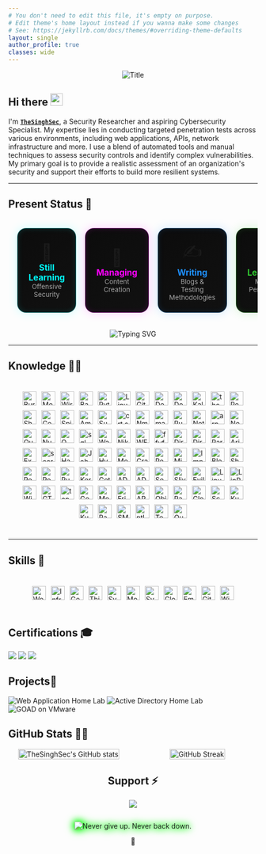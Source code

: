 ```yaml
---
# You don't need to edit this file, it's empty on purpose.
# Edit theme's home layout instead if you wanna make some changes
# See: https://jekyllrb.com/docs/themes/#overriding-theme-defaults
layout: single
author_profile: true
classes: wide
---
```



<div align="center">
  <img src="https://readme-typing-svg.herokuapp.com?font=Architects+Daughter&color=2F9F09&duration=2500&pause=1000&size=50&center=true&vCenter=true&height=60&width=600&lines=Hi!+I'm+TheSinghSec+%3C3;Welcome+to+my+profile!" alt="Title">
</div>


<h2 align="left">
  Hi there
  <img src="https://media.giphy.com/media/hvRJCLFzcasrR4ia7z/giphy.gif" width="25px"/>
</h2>

I'm **[`TheSinghSec`](https://www.linkedin.com/in/bikramjeetx/)**, a Security Researcher and aspiring Cybersecurity Specialist. My expertise lies in conducting targeted penetration tests across various environments, including web applications, APIs, network infrastructure and more. I use a blend of automated tools and manual techniques to assess security controls and identify complex vulnerabilities. My primary goal is to provide a realistic assessment of an organization's security and support their efforts to build more resilient systems.

---

<h2 align="left">Present Status 🧭</h2>

<table align="center" style="border-collapse: separate; border-spacing: 18px;">
  <tr>
    <!-- Card 1 -->
    <td align="center" width="230" style="
      background: linear-gradient(145deg, #0c0c0c, #111);
      border: 1px solid #00ffff55;
      border-radius: 18px;
      padding: 22px;
      box-shadow: 0 0 20px #00ffff33, inset 0 0 12px #00ffff22;
      transition: all 0.3s ease;
      transform: perspective(600px) rotateX(0deg) rotateY(0deg);
    " onmouseover="this.style.transform='scale(1.05)'; this.style.boxShadow='0 0 25px #00ffff88, inset 0 0 15px #00ffff55';" onmouseout="this.style.transform='scale(1)'; this.style.boxShadow='0 0 20px #00ffff33, inset 0 0 12px #00ffff22';">
      <div style="font-size: 34px;">🎯</div>
      <b style="font-size: 17px; color: #00ffff;">Still Learning</b><br>
      <sub style="color: #a9a9a9;">Offensive Security</sub>
    </td>
    <!-- Card 2 -->
    <td align="center" width="230" style="
      background: linear-gradient(145deg, #0c0c0c, #111);
      border: 1px solid #ff00ff55;
      border-radius: 18px;
      padding: 22px;
      box-shadow: 0 0 20px #ff00ff33, inset 0 0 12px #ff00ff22;
      transition: all 0.3s ease;
      transform: perspective(600px) rotateX(0deg) rotateY(0deg);
    " onmouseover="this.style.transform='scale(1.05)'; this.style.boxShadow='0 0 25px #ff00ff88, inset 0 0 15px #ff00ff55';" onmouseout="this.style.transform='scale(1)'; this.style.boxShadow='0 0 20px #ff00ff33, inset 0 0 12px #ff00ff22';">
      <div style="font-size: 34px;">🧠</div>
      <b style="font-size: 17px; color: #ff00ff;">Managing</b><br>
      <sub style="color: #a9a9a9;">Content Creation</sub>
    </td>
    <!-- Card 3 -->
    <td align="center" width="230" style="
      background: linear-gradient(145deg, #0c0c0c, #111);
      border: 1px solid #1e90ff55;
      border-radius: 18px;
      padding: 22px;
      box-shadow: 0 0 20px #1e90ff33, inset 0 0 12px #1e90ff22;
      transition: all 0.3s ease;
      transform: perspective(600px) rotateX(0deg) rotateY(0deg);
    " onmouseover="this.style.transform='scale(1.05)'; this.style.boxShadow='0 0 25px #1e90ff88, inset 0 0 15px #1e90ff55';" onmouseout="this.style.transform='scale(1)'; this.style.boxShadow='0 0 20px #1e90ff33, inset 0 0 12px #1e90ff22';">
      <div style="font-size: 34px;">✍️</div>
      <b style="font-size: 17px; color: #1e90ff;">Writing</b><br>
      <sub style="color: #a9a9a9;">Blogs & Testing Methodologies</sub>
    </td>
    <!-- Card 4 -->
    <td align="center" width="230" style="
      background: linear-gradient(145deg, #0c0c0c, #111);
      border: 1px solid #32cd3255;
      border-radius: 18px;
      padding: 22px;
      box-shadow: 0 0 20px #32cd3233, inset 0 0 12px #32cd3222;
      transition: all 0.3s ease;
      transform: perspective(600px) rotateX(0deg) rotateY(0deg);
    " onmouseover="this.style.transform='scale(1.05)'; this.style.boxShadow='0 0 25px #32cd3288, inset 0 0 15px #32cd3255';" onmouseout="this.style.transform='scale(1)'; this.style.boxShadow='0 0 20px #32cd3233, inset 0 0 12px #32cd3222';">
      <div style="font-size: 34px;">📱</div>
      <b style="font-size: 17px; color: #32cd32;">Learning</b><br>
      <sub style="color: #a9a9a9;">Mobile Pentesting</sub>
    </td>
  </tr>
</table>


<p align="center">
  <img src="https://readme-typing-svg.herokuapp.com?font=Fira+Code&duration=2500&pause=1000&color=00FFFF&center=true&vCenter=true&width=600&lines=Updating%3A+Journey+to+Cybersecurity+Specialist" alt="Typing SVG" />
</p>








---

<h2 id="knowledge_skills" align=''> Knowledge 🧙‍♂️ </h2>

<div style="border: 2px solid transparent; border-radius: 10px; padding: 20px; margin-bottom: 20px;">
  <div align="left" style="display: flex; flex-wrap: wrap; justify-content: center; gap: 10px;">
    <!-- core stack -->
    <img class="badge" src="https://img.shields.io/badge/Burp%20Suite-0D1117?style=for-the-badge&labelColor=111827&logo=burp-suite&logoColor=FF6633" alt="Burp Suite" />
    <img class="badge" src="https://img.shields.io/badge/Metasploit-0D1117?style=for-the-badge&labelColor=111827&logo=metasploit&logoColor=00B7B7" alt="Metasploit" />
    <img class="badge" src="https://img.shields.io/badge/Wireshark-0D1117?style=for-the-badge&labelColor=111827&logo=wireshark&logoColor=1E90FF" alt="Wireshark" />
    <img class="badge" src="https://img.shields.io/badge/Bash-0D1117?style=for-the-badge&labelColor=111827&logo=gnubash&logoColor=4EAA25" alt="Bash" />
    <img class="badge" src="https://img.shields.io/badge/Python-0D1117?style=for-the-badge&labelColor=111827&logo=python&logoColor=3776AB" alt="Python" />
    <img class="badge" src="https://img.shields.io/badge/Linux-0D1117?style=for-the-badge&labelColor=111827&logo=linux&logoColor=FCC624" alt="Linux" />
    <img class="badge" src="https://img.shields.io/badge/Git-0D1117?style=for-the-badge&labelColor=111827&logo=git&logoColor=F05032" alt="Git" />
    <img class="badge" src="https://img.shields.io/badge/Debian-0D1117?style=for-the-badge&labelColor=111827&logo=debian&logoColor=D70A53" alt="Debian" />
    <img class="badge" src="https://img.shields.io/badge/Docker-0D1117?style=for-the-badge&labelColor=111827&logo=docker&logoColor=2496ED" alt="Docker" />
    <img class="badge" src="https://img.shields.io/badge/Kali%20Linux-0D1117?style=for-the-badge&labelColor=111827&logo=kalilinux&logoColor=557C94" alt="Kali Linux" />
    <!-- recon / osint etc (all inline, no categories) -->
    <img class="badge" src="https://img.shields.io/badge/theHarvester-0D1117?style=for-the-badge&labelColor=111827&logo=hackaday&logoColor=00FF00" alt="theHarvester" />
    <img class="badge" src="https://img.shields.io/badge/Recon--ng-0D1117?style=for-the-badge&labelColor=111827&logo=hackaday&logoColor=00FF00" alt="Recon-ng" />
    <img class="badge" src="https://img.shields.io/badge/Shodan-0D1117?style=for-the-badge&labelColor=111827&logo=shodan&logoColor=FF0000" alt="Shodan" />
    <img class="badge" src="https://img.shields.io/badge/Censys-0D1117?style=for-the-badge&labelColor=111827&logo=databricks&logoColor=FF8C00" alt="Censys" />
    <img class="badge" src="https://img.shields.io/badge/SpiderFoot-0D1117?style=for-the-badge&labelColor=111827&logo=opencollective&logoColor=00FFFF" alt="SpiderFoot" />
    <img class="badge" src="https://img.shields.io/badge/Amass-0D1117?style=for-the-badge&labelColor=111827&logo=codeberg&logoColor=00FF00" alt="Amass" />
    <img class="badge" src="https://img.shields.io/badge/Sublist3r-0D1117?style=for-the-badge&labelColor=111827&logo=brave&logoColor=orange" alt="Sublist3r" />
    <img class="badge" src="https://img.shields.io/badge/crt.sh-0D1117?style=for-the-badge&labelColor=111827&logo=letsencrypt&logoColor=FFD700" alt="crt.sh" />
    <img class="badge" src="https://img.shields.io/badge/Nmap-0D1117?style=for-the-badge&labelColor=111827&logo=wireshark&logoColor=00BFFF" alt="Nmap" />
    <img class="badge" src="https://img.shields.io/badge/masscan-0D1117?style=for-the-badge&labelColor=111827&logo=speedtest&logoColor=00BFFF" alt="masscan" />
    <img class="badge" src="https://img.shields.io/badge/RustScan-0D1117?style=for-the-badge&labelColor=111827&logo=rust&logoColor=orange" alt="RustScan" />
    <img class="badge" src="https://img.shields.io/badge/Netdiscover-0D1117?style=for-the-badge&labelColor=111827&logo=networkmanager&logoColor=32CD32" alt="Netdiscover" />
    <img class="badge" src="https://img.shields.io/badge/arp--scan-0D1117?style=for-the-badge&labelColor=111827&logo=opnsense&logoColor=00BFFF" alt="arp-scan" />
    <img class="badge" src="https://img.shields.io/badge/Nessus-0D1117?style=for-the-badge&labelColor=111827&logo=tenable&logoColor=00FFFF" alt="Nessus" />
    <img class="badge" src="https://img.shields.io/badge/Qualys-0D1117?style=for-the-badge&labelColor=111827&logo=qualys&logoColor=FF0000" alt="Qualys" />
    <img class="badge" src="https://img.shields.io/badge/Nuclei-0D1117?style=for-the-badge&labelColor=111827&logo=apache&logoColor=yellow" alt="Nuclei" />
    <img class="badge" src="https://img.shields.io/badge/OWASP%20ZAP-0D1117?style=for-the-badge&labelColor=111827&logo=owasp&logoColor=white" alt="OWASP ZAP" />
    <img class="badge" src="https://img.shields.io/badge/sqlmap-0D1117?style=for-the-badge&labelColor=111827&logo=sqlite&logoColor=yellow" alt="sqlmap" />
    <img class="badge" src="https://img.shields.io/badge/Wappalyzer-0D1117?style=for-the-badge&labelColor=111827&logo=wappalyzer&logoColor=8A2BE2" alt="Wappalyzer" />
    <img class="badge" src="https://img.shields.io/badge/Nikto-0D1117?style=for-the-badge&labelColor=111827&logo=redhat&logoColor=red" alt="Nikto" />
    <img class="badge" src="https://img.shields.io/badge/WFuzz-0D1117?style=for-the-badge&labelColor=111827&logo=mozilla&logoColor=orange" alt="WFuzz" />
    <img class="badge" src="https://img.shields.io/badge/ffuf-0D1117?style=for-the-badge&labelColor=111827&logo=firefoxbrowser&logoColor=orange" alt="ffuf" />
    <img class="badge" src="https://img.shields.io/badge/DirBuster-0D1117?style=for-the-badge&labelColor=111827&logo=bugcrowd&logoColor=FF4500" alt="DirBuster" />
    <img class="badge" src="https://img.shields.io/badge/Dirsearch-0D1117?style=for-the-badge&labelColor=111827&logo=bugcrowd&logoColor=FF4500" alt="Dirsearch" />
    <img class="badge" src="https://img.shields.io/badge/ParamSpider-0D1117?style=for-the-badge&labelColor=111827&logo=spider&logoColor=00FF00" alt="ParamSpider" />
    <img class="badge" src="https://img.shields.io/badge/Arjun-0D1117?style=for-the-badge&labelColor=111827&logo=python&logoColor=yellow" alt="Arjun" />
    <img class="badge" src="https://img.shields.io/badge/Exploit--DB-0D1117?style=for-the-badge&labelColor=111827&logo=bookstack&logoColor=FFA500" alt="Exploit-DB" />
    <img class="badge" src="https://img.shields.io/badge/searchsploit-0D1117?style=for-the-badge&labelColor=111827&logo=codeberg&logoColor=FFA500" alt="searchsploit" />
    <img class="badge" src="https://img.shields.io/badge/Hashcat-0D1117?style=for-the-badge&labelColor=111827&logo=hashnode&logoColor=white" alt="Hashcat" />
    <img class="badge" src="https://img.shields.io/badge/John%20the%20Ripper-0D1117?style=for-the-badge&labelColor=111827&logo=keybase&logoColor=FFD700" alt="John the Ripper" />
    <img class="badge" src="https://img.shields.io/badge/Hydra-0D1117?style=for-the-badge&labelColor=111827&logo=gnome&logoColor=00FF00" alt="Hydra" />
    <img class="badge" src="https://img.shields.io/badge/Medusa-0D1117?style=for-the-badge&labelColor=111827&logo=gnome&logoColor=FF69B4" alt="Medusa" />
    <img class="badge" src="https://img.shields.io/badge/CrackMapExec-0D1117?style=for-the-badge&labelColor=111827&logo=terminator&logoColor=FFA500" alt="CrackMapExec" />
    <img class="badge" src="https://img.shields.io/badge/Responder-0D1117?style=for-the-badge&labelColor=111827&logo=matrix&logoColor=32CD32" alt="Responder" />
    <img class="badge" src="https://img.shields.io/badge/Mimikatz-0D1117?style=for-the-badge&labelColor=111827&logo=windows&logoColor=00BFFF" alt="Mimikatz" />
    <img class="badge" src="https://img.shields.io/badge/Impacket-0D1117?style=for-the-badge&labelColor=111827&logo=windows&logoColor=00BFFF" alt="Impacket" />
    <img class="badge" src="https://img.shields.io/badge/BloodHound-0D1117?style=for-the-badge&labelColor=111827&logo=dog&logoColor=FF0000" alt="BloodHound" />
    <img class="badge" src="https://img.shields.io/badge/SharpHound-0D1117?style=for-the-badge&labelColor=111827&logo=dog&logoColor=FF0000" alt="SharpHound" />
    <img class="badge" src="https://img.shields.io/badge/PowerView-0D1117?style=for-the-badge&labelColor=111827&logo=powershell&logoColor=2CA5E0" alt="PowerView" />
    <img class="badge" src="https://img.shields.io/badge/PowerSploit-0D1117?style=for-the-badge&labelColor=111827&logo=powershell&logoColor=2CA5E0" alt="PowerSploit" />
    <img class="badge" src="https://img.shields.io/badge/Rubeus-0D1117?style=for-the-badge&labelColor=111827&logo=hackaday&logoColor=FFA500" alt="Rubeus" />
    <img class="badge" src="https://img.shields.io/badge/Kerberoast-0D1117?style=for-the-badge&labelColor=111827&logo=hackaday&logoColor=FFA500" alt="Kerberoast" />
    <img class="badge" src="https://img.shields.io/badge/GetUserSPNs-0D1117?style=for-the-badge&labelColor=111827&logo=hackaday&logoColor=FFA500" alt="GetUserSPNs" />
    <img class="badge" src="https://img.shields.io/badge/ADExplorer-0D1117?style=for-the-badge&labelColor=111827&logo=microsoft&logoColor=00BFFF" alt="ADExplorer" />
    <img class="badge" src="https://img.shields.io/badge/ADRecon-0D1117?style=for-the-badge&labelColor=111827&logo=microsoft&logoColor=00BFFF" alt="ADRecon" />
    <img class="badge" src="https://img.shields.io/badge/SecretsDump-0D1117?style=for-the-badge&labelColor=111827&logo=1password&logoColor=white" alt="SecretsDump" />
    <img class="badge" src="https://img.shields.io/badge/Sliver-0D1117?style=for-the-badge&labelColor=111827&logo=slack&logoColor=white" alt="Sliver" />
    <img class="badge" src="https://img.shields.io/badge/Evilginx2-0D1117?style=for-the-badge&labelColor=111827&logo=letsencrypt&logoColor=FFD700" alt="Evilginx2" />
    <img class="badge" src="https://img.shields.io/badge/Linux%20Exploit%20Suggester-0D1117?style=for-the-badge&labelColor=111827&logo=linux&logoColor=white" alt="Linux Exploit Suggester" />
    <img class="badge" src="https://img.shields.io/badge/LinPEAS-0D1117?style=for-the-badge&labelColor=111827&logo=linux&logoColor=white" alt="LinPEAS" />
    <img class="badge" src="https://img.shields.io/badge/WinPEAS-0D1117?style=for-the-badge&labelColor=111827&logo=windows&logoColor=00BFFF" alt="WinPEAS" />
    <img class="badge" src="https://img.shields.io/badge/GTFOBins-0D1117?style=for-the-badge&labelColor=111827&logo=gnometerminal&logoColor=FFA500" alt="GTFOBins" />
    <img class="badge" src="https://img.shields.io/badge/tcpdump-0D1117?style=for-the-badge&labelColor=111827&logo=wireshark&logoColor=00BFFF" alt="tcpdump" />
    <img class="badge" src="https://img.shields.io/badge/Gophish-0D1117?style=for-the-badge&labelColor=111827&logo=gmail&logoColor=EA4335" alt="Gophish" />
    <img class="badge" src="https://img.shields.io/badge/MobSF-0D1117?style=for-the-badge&labelColor=111827&logo=android&logoColor=3DDC84" alt="MobSF" />
    <img class="badge" src="https://img.shields.io/badge/Frida-0D1117?style=for-the-badge&labelColor=111827&logo=android&logoColor=00FF00" alt="Frida" />
    <img class="badge" src="https://img.shields.io/badge/APKTool-0D1117?style=for-the-badge&labelColor=111827&logo=android&logoColor=3DDC84" alt="APKTool" />
    <img class="badge" src="https://img.shields.io/badge/Objection-0D1117?style=for-the-badge&labelColor=111827&logo=android&logoColor=3DDC84" alt="Objection" />
    <img class="badge" src="https://img.shields.io/badge/Pacu-0D1117?style=for-the-badge&labelColor=111827&logo=amazonaws&logoColor=FF9900" alt="Pacu" />
    <img class="badge" src="https://img.shields.io/badge/CloudSploit-0D1117?style=for-the-badge&labelColor=111827&logo=cloudflare&logoColor=F38020" alt="CloudSploit" />
    <img class="badge" src="https://img.shields.io/badge/ScoutSuite-0D1117?style=for-the-badge&labelColor=111827&logo=googlecloud&logoColor=4285F4" alt="ScoutSuite" />
    <img class="badge" src="https://img.shields.io/badge/Kube--bench-0D1117?style=for-the-badge&labelColor=111827&logo=kubernetes&logoColor=326CE5" alt="Kube-bench" />
    <img class="badge" src="https://img.shields.io/badge/Kube--hunter-0D1117?style=for-the-badge&labelColor=111827&logo=kubernetes&logoColor=326CE5" alt="Kube-hunter" />
    <img class="badge" src="https://img.shields.io/badge/Radare2-0D1117?style=for-the-badge&labelColor=111827&logo=code&logoColor=00FFFF" alt="Radare2" />
    <img class="badge" src="https://img.shields.io/badge/SMBexec-0D1117?style=for-the-badge&labelColor=111827&logo=windows&logoColor=00BFFF" alt="SMBexec" />
    <img class="badge" src="https://img.shields.io/badge/ntlmrelayx-0D1117?style=for-the-badge&labelColor=111827&logo=windows&logoColor=00BFFF" alt="ntlmrelayx" />
    <img class="badge" src="https://img.shields.io/badge/Tenable-0D1117?style=for-the-badge&labelColor=111827&logo=tenable&logoColor=00FFFF" alt="Tenable" />
    <img class="badge" src="https://img.shields.io/badge/Qualys-0D1117?style=for-the-badge&labelColor=111827&logo=qualys&logoColor=FF0000" alt="Qualys (duplicate by request)" />
  </div>
</div>

<style>
  .badge {
    display: block;
    height: 28px;
    filter: drop-shadow(0 0 1px rgba(255,255,255,0.15));
    transition: filter 0.18s ease, transform 0.18s ease;
  }
  .badge:hover {
    filter: drop-shadow(0 0 6px rgba(0,255,128,0.6));
    transform: translateY(-2px);
  }
</style>



---

## Skills 🧠

<div style="border:2px solid transparent;border-radius:10px;padding:20px;margin-bottom:20px;">
  <div align="left" style="display:flex;flex-wrap:wrap;justify-content:center;gap:10px;">
    <a><img class="badge" alt="Web Apps & APIs"
      src="https://img.shields.io/badge/Web%20Apps%20%26%20APIs-1A1F2B?style=for-the-badge&labelColor=111827&logo=googlechrome&logoColor=1E90FF"></a>
    <a><img class="badge" alt="Infrastructure"
      src="https://img.shields.io/badge/Infrastructure-1A1F2B?style=for-the-badge&labelColor=111827&logo=linux&logoColor=DA1F26"></a>
    <a><img class="badge" alt="Gen AI App Testing"
      src="https://img.shields.io/badge/Gen%20AI%20App%20Testing-1A1F2B?style=for-the-badge&labelColor=111827&logo=openai&logoColor=FF8C00"></a>
    <a><img class="badge" alt="Thick Client Apps"
      src="https://img.shields.io/badge/Thick%20Client%20Apps-1A1F2B?style=for-the-badge&labelColor=111827&logo=windows&logoColor=5C2D91"></a>
    <a><img class="badge" alt="System Build Reviews"
      src="https://img.shields.io/badge/System%20Build%20Reviews-1A1F2B?style=for-the-badge&labelColor=111827&logo=dell&logoColor=32CD32"></a>
    <a><img class="badge" alt="Mobile App Testing"
      src="https://img.shields.io/badge/Mobile%20App%20Testing-1A1F2B?style=for-the-badge&labelColor=111827&logo=android&logoColor=3DDC84"></a>
    <a><img class="badge" alt="System Breakout Testing"
      src="https://img.shields.io/badge/System%20Breakout%20Testing-1A1F2B?style=for-the-badge&labelColor=111827&logo=redhat&logoColor=DC143C"></a>
    <a><img class="badge" alt="Cloud Config Reviews"
      src="https://img.shields.io/badge/Cloud%20Config%20Reviews-1A1F2B?style=for-the-badge&labelColor=111827&logo=cloudflare&logoColor=00BFFF"></a>
    <a><img class="badge" alt="Email Phishing Testing"
      src="https://img.shields.io/badge/Email%20Phishing%20Testing-1A1F2B?style=for-the-badge&labelColor=111827&logo=maildotru&logoColor=FFD700"></a>
    <a><img class="badge" alt="GitHub"
      src="https://img.shields.io/badge/GitHub-1A1F2B?style=for-the-badge&labelColor=111827&logo=github&logoColor=FFFFFF"></a>
    <a><img class="badge" alt="WiFi"
      src="https://img.shields.io/badge/WiFi-1A1F2B?style=for-the-badge&labelColor=111827&logo=ubiquiti&logoColor=FFFFFF"></a>

  </div>
</div>

<style>
  .badge {
    display: block;
    height: 28px;
    filter: drop-shadow(0 0 1px rgba(255,255,255,0.15));
    transition: filter 0.2s ease;
  }
  .badge:hover {
    filter: drop-shadow(0 0 6px rgba(0,255,128,0.6));
  }
</style>



## Certifications 🎓
<div>
<img src="https://img.shields.io/badge/-OSCP-DA1F26?style=for-the-badge&logo=linux&logoColor=white" />
<img src="https://img.shields.io/badge/-PNPT-0A66C2?style=for-the-badge&logo=hackthebox&logoColor=white" />
<img src="https://img.shields.io/badge/-CASA-2E8B57?style=for-the-badge&logo=owasp&logoColor=white" />
</div>


## Projects🚀

![Web Application Home Lab](https://img.shields.io/badge/Web%20Application%20Home%20Lab-8B0000?style=for-the-badge&logo=googlechrome&logoColor=white)
![Active Directory Home Lab](https://img.shields.io/badge/Active%20Directory%20Home%20Lab-004B23?style=for-the-badge&logo=microsoft&logoColor=white)
![GOAD on VMware](https://img.shields.io/badge/GOAD%20on%20VMware-191970?style=for-the-badge&logo=vmware&logoColor=white)





<h2 id="github_stats">GitHub Stats 👨‍💻</h2>

<style>
  .gh-wrap {
    display: grid;
    grid-template-columns: 1fr 1fr;
    gap: 16px;
    align-items: stretch;
  }

  @media (max-width: 900px) {
    .gh-wrap {
      grid-template-columns: 1fr;
    }
  }

  /* Remove boxes */
  .gh-card, .gh-left-card {
    background: none;
    border: none;
    display: flex;
    flex-direction: column;
    justify-content: center;
    align-items: center;
    text-align: center;
    padding: 0;
  }

  /* Stats image */
  .gh-left-card a img {
    display: block;
    width: 100%;
    max-width: 480px;
    height: auto;
  }

  /* Streak image */
  .gh-card img {
    display: block;
    width: 100%;
    max-width: 480px;
    height: auto;
    margin: 0;
  }
</style>

<div class="gh-wrap">
  <!-- LEFT -->
  <div class="gh-left-card">
    <a href="https://github.com/thesinghsec/github-readme-stats">
      <img
        alt="TheSinghSec's GitHub stats"
        src="https://github-readme-stats.vercel.app/api?username=thesinghsec&theme=vision-friendly-dark&bg_color=00000000&hide_border=true&custom_title=TheSinghSec%27s%20GitHub%20Stats"
        loading="lazy">
    </a>
  </div>

  <!-- RIGHT -->
  <div class="gh-card">
    <a href="https://git.io/streak-stats">
      <img
        alt="GitHub Streak"
        src="https://streak-stats.demolab.com?user=thesinghsec&theme=burnt-neon&border_radius=5&fire=EBCA01&ring=FF5B5B&currStreakNum=66FF00&sideNums=66FF00&sideLabels=EBEBEB"
        loading="lazy">
    </a>
  </div>
</div>








  

<h2 id="donate" align="center"> Support ⚡️</h2>

  <p align="center"><a href="https://buymeacoffee.com/thesinghsec"><img  src="https://img.shields.io/badge/Buy%20Me%20a%20Coffee-ffdd00?style=for-the-badge&logo=buy-me-a-coffee&logoColor=black"/></a></p>








<!-- Hacker typing with crackling sparks -->
<div class="hack-typing-wrap">
  <!-- Typing line (SVG) -->
  <img
    class="hack-typing"
    src="https://readme-typing-svg.herokuapp.com?font=Fira+Code&size=30&duration=2500&pause=900&color=00FF00&center=true&vCenter=true&width=750&lines=%22Never+give+up.+Never+back+down.%22"
    alt="Never give up. Never back down.">
  <!-- Sparks canvas -->
  <canvas class="hack-sparks" aria-hidden="true"></canvas>
</div>

<style>
  .hack-typing-wrap{
    position:relative;
    display:flex;
    justify-content:center;
    align-items:center;
    margin:28px 0 8px;
    filter: drop-shadow(0 0 6px #00ff00);
  }
  .hack-typing{
    display:block;
    max-width:100%;
    height:auto;
    animation:flicker 2s infinite alternate;
  }
  /* Sparks canvas sits over the typing line */
  .hack-sparks{
    position:absolute;
    inset:0;          /* fill the wrapper */
    pointer-events:none;
  }

  /* Subtle glow flicker on the text */
  @keyframes flicker{
    0%{ filter: drop-shadow(0 0 6px #00ff00) brightness(1); }
    25%{ filter: drop-shadow(0 0 9px #00ff00) brightness(1.25); }
    50%{ filter: drop-shadow(0 0 7px #00ff00) brightness(0.9); }
    75%{ filter: drop-shadow(0 0 10px #00ff00) brightness(1.3); }
    100%{ filter: drop-shadow(0 0 6px #00ff00) brightness(1); }
  }

  /* Respect users who prefer reduced motion */
  @media (prefers-reduced-motion: reduce){
    .hack-typing{ animation:none }
  }
</style>

<script>
(function(){
  const wrap     = document.querySelector('.hack-typing-wrap');
  const canvas   = document.querySelector('.hack-sparks');
  const ctx      = canvas.getContext('2d', {alpha:true});
  let   W=0, H=0, particles=[], running=true;

  // Config – tweak these
  const CFG = {
    rate: 28,             // particles spawned per second
    gravity: 0.10,        // downward pull
    drift: 0.35,          // horizontal randomness
    life: [500, 1100],    // ms
    size: [1.2, 2.6],     // px
    colors: ['#aaff00','#ffff80','#ffffff'], // neon green → yellow → white
    burstEveryMs: 1600,   // add a small burst periodically
    burstCount: 30
  };

  const mediaReduce = matchMedia('(prefers-reduced-motion: reduce)');
  if (mediaReduce.matches) running = false;

  function resize(){
    const r = wrap.getBoundingClientRect();
    canvas.width  = W = Math.floor(r.width);
    canvas.height = H = Math.floor(r.height);
  }
  resize();
  addEventListener('resize', resize);
  new ResizeObserver(resize).observe(wrap);

  function rnd(min,max){ return min + Math.random()*(max-min); }
  function pick(arr){ return arr[(Math.random()*arr.length)|0]; }

  function spawn(n=1, burst=false){
    const yBase = H*0.55;               // around baseline of the text image
    for(let i=0;i<n;i++){
      const x = rnd(W*0.08, W*0.92);    // within text area
      const vy = burst ? rnd(-1.4,-0.2) : rnd(-0.3, -0.05);
      const p = {
        x, y: yBase + rnd(-6, 6),
        vx: rnd(-CFG.drift, CFG.drift),
        vy,
        life: rnd(CFG.life[0], CFG.life[1]),
        born: performance.now(),
        size: rnd(CFG.size[0], CFG.size[1]),
        color: pick(CFG.colors)
      };
      particles.push(p);
    }
  }

  // ambient spawn
  let lastSpawn = performance.now();
  // periodic crackling burst
  let lastBurst = performance.now();

  function tick(t){
    if(!running) return; // motion reduced

    // spawn rate control
    const dt = t - lastSpawn;
    const spawnCount = (dt/1000)*CFG.rate;
    if (spawnCount >= 1){
      spawn(spawnCount|0);
      lastSpawn = t;
    }

    // bursts
    if (t - lastBurst > CFG.burstEveryMs){
      spawn(CFG.burstCount, true);
      lastBurst = t;
    }

    // draw
    ctx.clearRect(0,0,W,H);
    ctx.globalCompositeOperation = 'lighter';
    const now = t;

    particles = particles.filter(p=>{
      const age = now - p.born;
      if (age > p.life) return false;

      // physics
      p.vy += CFG.gravity * 0.05;
      p.x  += p.vx;
      p.y  += p.vy;

      // fade + crackle alpha
      const fade = 1 - age/p.life;
      const crackle = 0.6 + Math.random()*0.4; // slight intensity jitter
      const alpha = Math.max(0, fade*crackle);

      // draw particle
      const g = ctx.createRadialGradient(p.x, p.y, 0, p.x, p.y, p.size*3);
      g.addColorStop(0, p.color + Math.floor(alpha*255).toString(16).padStart(2,'0')); // center
      g.addColorStop(1, 'transparent');

      ctx.fillStyle = g;
      ctx.beginPath();
      ctx.arc(p.x, p.y, p.size*3, 0, Math.PI*2);
      ctx.fill();

      // tiny core
      ctx.fillStyle = p.color;
      ctx.globalAlpha = alpha;
      ctx.fillRect(p.x-0.5, p.y-0.5, 1, 1);
      ctx.globalAlpha = 1;

      return true;
    });

    requestAnimationFrame(tick);
  }

  if (running) requestAnimationFrame(tick);
})();
</script>





<p align="center">
  <a>🌱</a>
</p>
